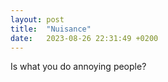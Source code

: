 ```yaml
---
layout: post
title:  "Nuisance"
date:   2023-08-26 22:31:49 +0200
---
```

Is what you do annoying people?